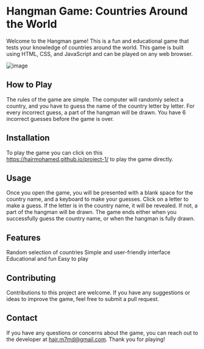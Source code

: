 # Hangman Game: Countries Around the World
Welcome to the Hangman game! This is a fun and educational game that tests your knowledge of countries around the world. This game is built using HTML, CSS, and JavaScript and can be played on any web browser.


![image](https://user-images.githubusercontent.com/102368151/224512755-f0c2784a-2c20-45e9-b915-0e05c3d51aba.png)

## How to Play
The rules of the game are simple. The computer will randomly select a country, and you have to guess the name of the country letter by letter. For every incorrect guess, a part of the hangman will be drawn. You have 6 incorrect guesses before the game is over.


## Installation
To play the game you can click on this https://hajrmohamed.github.io/project-1/ to play the game directly.

## Usage
Once you open the game, you will be presented with a blank space for the country name, and a keyboard to make your guesses. Click on a letter to make a guess. If the letter is in the country name, it will be revealed. If not, a part of the hangman will be drawn.
The game ends either when you successfully guess the country name, or when the hangman is fully drawn.

## Features
Random selection of countries
Simple and user-friendly interface
Educational and fun
Easy to play

## Contributing
Contributions to this project are welcome. If you have any suggestions or ideas to improve the game, feel free to submit a pull request.


## Contact
If you have any questions or concerns about the game, you can reach out to the developer at hajr.m7md@gmail.com.
Thank you for playing!
